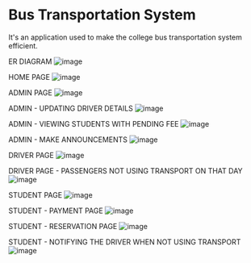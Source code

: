 # Bus Transportation System

It's an application used to make the college bus transportation system efficient.

ER DIAGRAM
![image](https://github.com/Laya-Shree/Bus-Transportation-System/assets/113045112/dcc2a13e-fe43-47d8-9bb5-b373fe13a864)

HOME PAGE
![image](https://github.com/Laya-Shree/Bus-Transportation-System/assets/113045112/a63d0516-f852-43aa-9a6d-3f57735dd53e)

ADMIN PAGE
![image](https://github.com/Laya-Shree/Bus-Transportation-System/assets/113045112/543945bf-d70d-4014-95f4-1f9f0399fa21)

ADMIN - UPDATING DRIVER DETAILS
![image](https://github.com/Laya-Shree/Bus-Transportation-System/assets/113045112/e6a7440e-b29d-4133-a51e-32f69edaeb37)

ADMIN - VIEWING STUDENTS WITH PENDING FEE
![image](https://github.com/Laya-Shree/Bus-Transportation-System/assets/113045112/bd2e4e08-51a4-4fef-af74-c103e7e39e2a)

ADMIN - MAKE ANNOUNCEMENTS
![image](https://github.com/Laya-Shree/Bus-Transportation-System/assets/113045112/3f5f9bb6-1895-4f3a-9c6b-a77a67cd481a)

DRIVER PAGE
![image](https://github.com/Laya-Shree/Bus-Transportation-System/assets/113045112/fc57e171-7d19-4b52-8c1f-44822ba7a927)

DRIVER PAGE - PASSENGERS NOT USING TRANSPORT ON THAT DAY
![image](https://github.com/Laya-Shree/Bus-Transportation-System/assets/113045112/f438ea8c-8e73-4d2c-88ae-025e0dbfad50)

STUDENT PAGE
![image](https://github.com/Laya-Shree/Bus-Transportation-System/assets/113045112/ab1b0c4d-d751-4a18-8aa9-735548dfa964)

STUDENT - PAYMENT PAGE
![image](https://github.com/Laya-Shree/Bus-Transportation-System/assets/113045112/360803e8-bd4c-4744-b1b4-755aa433ee72)

STUDENT - RESERVATION PAGE
![image](https://github.com/Laya-Shree/Bus-Transportation-System/assets/113045112/2933d6d9-9e30-4d3f-9f9a-c12b5abfdfd7)

STUDENT - NOTIFYING THE DRIVER WHEN NOT USING TRANSPORT
![image](https://github.com/Laya-Shree/Bus-Transportation-System/assets/113045112/8cbb4aeb-b1f2-4513-a997-b5fbccd9c6dc)












